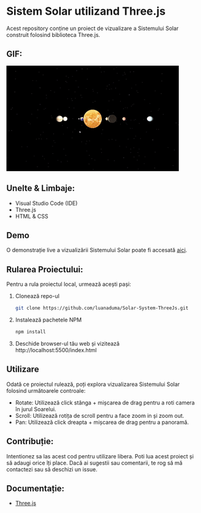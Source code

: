 # Sistem Solar utilizand Three.js
Acest repository conține un proiect de vizualizare a Sistemului Solar construit folosind biblioteca Three.js.

## GIF:
![](https://github.com/luanaduma/Solar-System-ThreeJs/blob/main/assets/solarSystemGif.gif)

## Unelte & Limbaje:
* Visual Studio Code (IDE)
* Three.js
* HTML & CSS

## Demo
O demonstrație live a vizualizării Sistemului Solar poate fi accesată [aici](https://luanaduma.github.io/Solar-System-ThreeJs/).

## Rularea Proiectului:
Pentru a rula proiectul local, urmează acești pași:

1. Clonează repo-ul
   ```sh
   git clone https://github.com/luanaduma/Solar-System-ThreeJs.git
   ```
2. Instalează pachetele NPM
   ```sh
   npm install
   ```
3. Deschide browser-ul tău web și vizitează http://localhost:5500/index.html

## Utilizare
Odată ce proiectul rulează, poți explora vizualizarea Sistemului Solar folosind următoarele controale:

* Rotate: Utilizează click stânga + mișcarea de drag pentru a roti camera în jurul Soarelui.
* Scroll: Utilizează rotița de scroll pentru a face zoom in și zoom out.
* Pan: Utilizează click dreapta + mișcarea de drag pentru a panoramă.

## Contribuție:
Intentionez sa las acest cod pentru utilizare libera. Poti lua acest proiect și să adaugi orice îți place. Dacă ai sugestii sau comentarii, te rog să mă contactezi sau să deschizi un issue.

## Documentație:
* [Three.js](https://threejs.org/docs/)